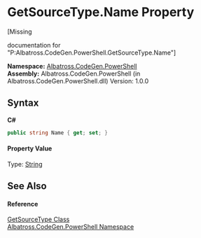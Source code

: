 # GetSourceType.Name Property 
 

\[Missing <summary> documentation for "P:Albatross.CodeGen.PowerShell.GetSourceType.Name"\]

**Namespace:**&nbsp;<a href="N_Albatross_CodeGen_PowerShell.md">Albatross.CodeGen.PowerShell</a><br />**Assembly:**&nbsp;Albatross.CodeGen.PowerShell (in Albatross.CodeGen.PowerShell.dll) Version: 1.0.0

## Syntax

**C#**<br />
``` C#
public string Name { get; set; }
```


#### Property Value
Type: <a href="http://msdn2.microsoft.com/en-us/library/s1wwdcbf" target="_blank">String</a>

## See Also


#### Reference
<a href="T_Albatross_CodeGen_PowerShell_GetSourceType.md">GetSourceType Class</a><br /><a href="N_Albatross_CodeGen_PowerShell.md">Albatross.CodeGen.PowerShell Namespace</a><br />